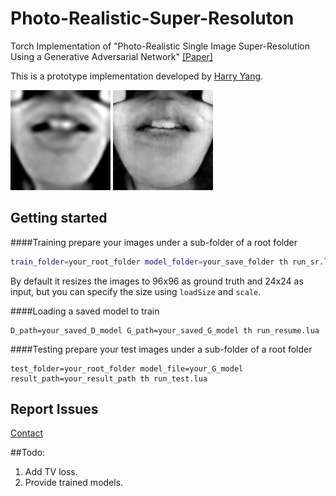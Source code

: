 # Photo-Realistic-Super-Resoluton
Torch Implementation of "Photo-Realistic Single Image Super-Resolution Using a Generative Adversarial Network"
[[Paper]](https://arxiv.org/pdf/1609.04802)

This is a prototype implementation developed by [Harry Yang](https://scholar.google.com/citations?user=jpIFgToAAAAJ&hl=en&authuser=3). 

<img src='pics/input.png' width=160> <img src='pics/output.png' width=160>

## Getting started

####Training
prepare your images under a sub-folder of a root folder
``` bash
train_folder=your_root_folder model_folder=your_save_folder th run_sr.lua 
```

By default it resizes the images to 96x96 as ground truth and 24x24 as input, but you can specify the size using `loadSize` and `scale`.

####Loading a saved model to train
```
D_path=your_saved_D_model G_path=your_saved_G_model th run_resume.lua
```

####Testing
prepare your test images under a sub-folder of a root folder
```
test_folder=your_root_folder model_file=your_G_model result_path=your_result_path th run_test.lua
```

## Report Issues
[Contact](mailto:harryyang.hk@gmail.com)

##Todo:

1. Add TV loss.
2. Provide trained models.

